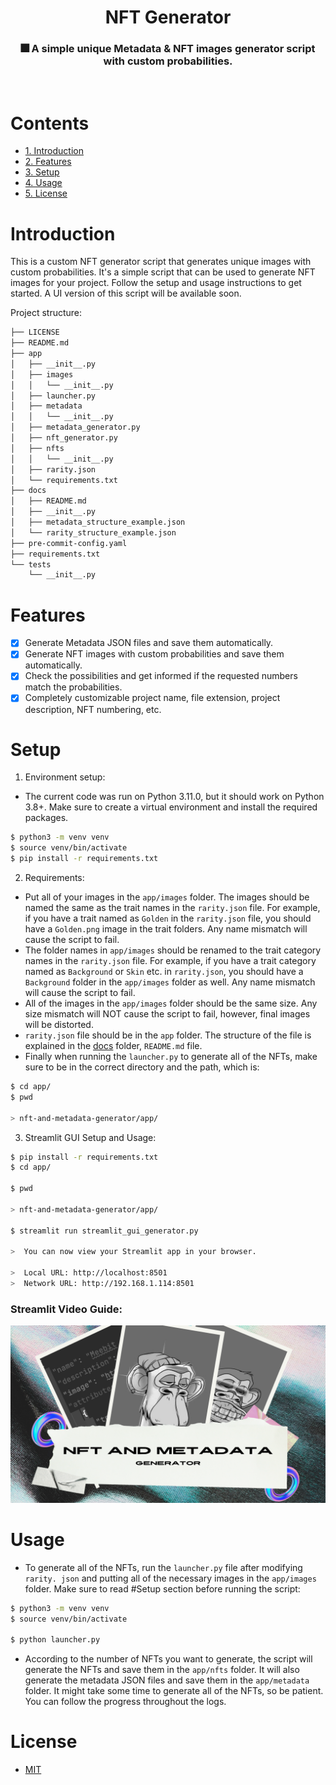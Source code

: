 <div align="center">
    <h1>NFT Generator</h1>
    <h3>🎆 A simple unique Metadata & NFT images generator script with custom 
probabilities.</h3>
</div>

<br>

<div align="center">
</div>

# Contents
- [1. Introduction](#introduction)
- [2. Features](#features)
- [3. Setup](#setup)
- [4. Usage](#usage)
- [5. License](#license)

# Introduction
This is a custom NFT generator script that generates unique images with custom probabilities. 
It's a simple script that can be used to generate NFT images for your project. Follow the setup and usage instructions to get started.
A UI version of this script will be available soon.

Project structure:
```zsh
├── LICENSE
├── README.md
├── app
│   ├── __init__.py
│   ├── images
│   │   └── __init__.py
│   ├── launcher.py
│   ├── metadata
│   │   └── __init__.py
│   ├── metadata_generator.py
│   ├── nft_generator.py
│   ├── nfts
│   │   └── __init__.py
│   ├── rarity.json
│   └── requirements.txt
├── docs
│   ├── README.md
│   ├── __init__.py
│   ├── metadata_structure_example.json
│   └── rarity_structure_example.json
├── pre-commit-config.yaml
├── requirements.txt
└── tests
    └── __init__.py
```

# Features
- [X] Generate Metadata JSON files and save them automatically.
- [X] Generate NFT images with custom probabilities and save them automatically.
- [X] Check the possibilities and get informed if the requested numbers match the 
  probabilities.
- [X] Completely customizable project name, file extension, project description, NFT 
  numbering, etc.

# Setup
1. Environment setup:
- The current code was run on Python 3.11.0, but it should work on Python 3.8+. Make 
  sure to create a virtual environment and install the required packages.
```zsh
$ python3 -m venv venv
$ source venv/bin/activate
$ pip install -r requirements.txt
```

2. Requirements:
- Put all of your images in the `app/images` folder. The images should be named the 
  same as the trait names in the `rarity.json` file. For example, if you have a trait named 
  as `Golden` in the `rarity.json` file, you should have a `Golden.png` image in the 
  trait folders. Any name mismatch will cause the script to fail.
- The folder names in `app/images` should be renamed to the trait category names in the 
  `rarity.json` file. For example, if you have a trait category named as 
  `Background` or `Skin` etc. in `rarity.json`, you should have a `Background` folder in
  the `app/images` folder as well. Any name mismatch will cause the script to fail.
- All of the images in the `app/images` folder should be the same size. Any size mismatch 
  will NOT cause the script to fail, however, final images will be distorted.
- `rarity.json` file should be in the `app` folder. The structure of the file is 
  explained in the [docs](docs/README.md) folder, `README.md` file.
- Finally when running the `launcher.py` to generate all of the NFTs, make sure to 
  be in the correct directory and the path, which is:
```zsh
$ cd app/
$ pwd

> nft-and-metadata-generator/app/
```

3. Streamlit GUI Setup and Usage:
```zsh
$ pip install -r requirements.txt
$ cd app/

$ pwd

> nft-and-metadata-generator/app/

$ streamlit run streamlit_gui_generator.py

>  You can now view your Streamlit app in your browser.

>  Local URL: http://localhost:8501
>  Network URL: http://192.168.1.114:8501
```

### Streamlit Video Guide:
[![Streamlit Video Guide](src/nft_generator_thumbnail.png)](https://www.youtube.com/watch?v=QSAhQx4UHlw)

# Usage
- To generate all of the NFTs, run the `launcher.py` file after modifying `rarity.
  json` and putting all of the necessary images in the `app/images` folder. Make 
  sure to read #Setup section before running the script:
```zsh
$ python3 -m venv venv
$ source venv/bin/activate

$ python launcher.py
```
- According to the number of NFTs you want to generate, the script will generate 
  the NFTs and save them in the `app/nfts` folder. It will also generate the 
  metadata JSON files and save them in the `app/metadata` folder. It might take some 
  time to generate all of the NFTs, so be patient. You can follow the progress 
  throughout the logs.

# License
- [MIT](LICENSE)
